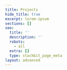 ```yaml
---
title: Projects
hide_title: true
excerpt: lorem-ipsum
sections: []
seo:
  title: ''
  description: ''
  robots:
    - all
  extra: []
  type: stackbit_page_meta
layout: advanced
---
```

